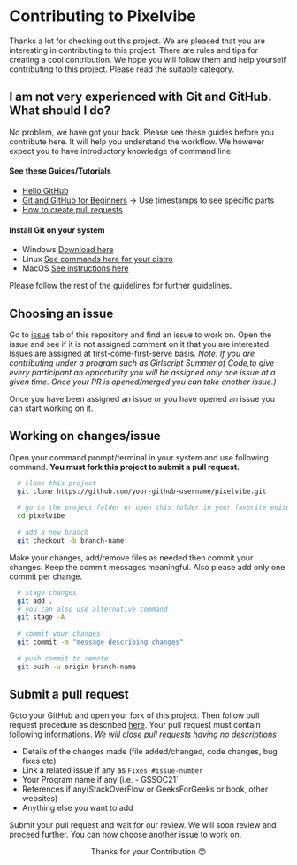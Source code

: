 # Contributing to Pixelvibe

Thanks a lot for checking out this project. We are pleased that you are interesting in contributing to this project. There are rules and tips for creating a cool contribution. We hope you will follow them and help yourself contributing to this project. Please read the suitable category. 

## I am not very experienced with Git and GitHub. What should I do?

No problem, we have got your back. Please see these guides before you contribute here. It will help you understand the workflow. We however expect you to have introductory knowledge of command line.
#### See these Guides/Tutorials
- [Hello GitHub](https://guides.github.com/activities/hello-world/)
- [Git and GitHub for Beginners](https://www.youtube.com/watch?v=RGOj5yH7evk) -> Use timestamps to see specific parts
- [How to create pull requests](https://www.digitalocean.com/community/tutorials/how-to-create-a-pull-request-on-github)

#### Install Git on your system 
- Windows [Download here](https://git-scm.com/download/win)
- Linux [See commands here for your distro](https://git-scm.com/download/linux)
- MacOS [See instructions here](https://git-scm.com/download/mac)

Please follow the rest of the guidelines for further guidelines.

## Choosing an issue

Go to [issue](https://github.com/FOSS-Cell-GECPKD/pixelvibe/issues) tab of this repository and find an issue to work on. Open the issue and see if it is not assigned comment on it that you are interested. Issues are assigned at first-come-first-serve basis. *Note: If you are contributing under a program such as Girlscript Summer of Code,to give every participant an opportunity you will be assigned only one issue at a given time. Once your PR is opened/merged you can take another issue.)*

Once you have been assigned an issue or you have opened an issue you can start working on it. 

## Working on changes/issue 
Open your command prompt/terminal in your system and use following command. **You must fork this project to submit a pull request.**

```bash
  # clone this project
  git clone https://github.com/your-github-username/pixelvibe.git
  
  # go to the project folder or open this folder in your favorite editor/IDE
  cd pixelvibe
  
  # add a new branch
  git checkout -b branch-name
```
Make your changes, add/remove files as needed then commit your changes. Keep the commit messages meaningful. Also please add only one commit per change.
```bash
  # stage changes 
  git add .
  # you can also use alternative command
  git stage -A
  
  # commit your changes
  git commit -m "message describing changes"
  
  # push commit to remote
  git push -u origin branch-name
```

## Submit a pull request

Goto your GitHub and open your fork of this project. Then follow pull request procedure as described [here](https://www.digitalocean.com/community/tutorials/how-to-create-a-pull-request-on-github). Your pull request must contain following informations. *We will close pull requests having no descriptions*
- Details of the changes made (file added/changed, code changes, bug fixes etc)
- Link a related issue if any as `Fixes #issue-number`
- Your Program name if any (i.e. - GSSOC21`
- References if any(StackOverFlow or GeeksForGeeks or book, other websites)
- Anything else you want to add

Submit your pull request and wait for our review. We will soon review and proceed further. You can now choose another issue to work on.

<p align=center> Thanks for your Contribution 😊<p>


